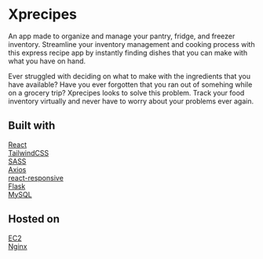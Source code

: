 # Xprecipes
An app made to organize and manage your pantry, fridge, and freezer inventory.
Streamline your inventory management and cooking process with this express recipe app by instantly finding dishes that you can make with what you have on hand.

Ever struggled with deciding on what to make with the ingredients that you have available? Have you ever forgotten that you ran out of somehing while
on a grocery trip? Xprecipes looks to solve this problem. Track your food inventory virtually and never have to worry about your problems ever again.


## Built with
[React](https://reactjs.org/) <br />
[TailwindCSS](https://tailwindcss.com/) <br />
[SASS](https://sass-lang.com/) <br />
[Axios](https://www.npmjs.com/package/axios) <br />
[react-responsive](https://www.npmjs.com/package/react-responsive) <br />
[Flask](https://flask.palletsprojects.com/en/2.2.x/) <br />
[MySQL](https://www.mysql.com/)

## Hosted on 
[EC2](https://aws.amazon.com/ec2/) <br />
[Nginx](https://www.nginx.com/) <br />
